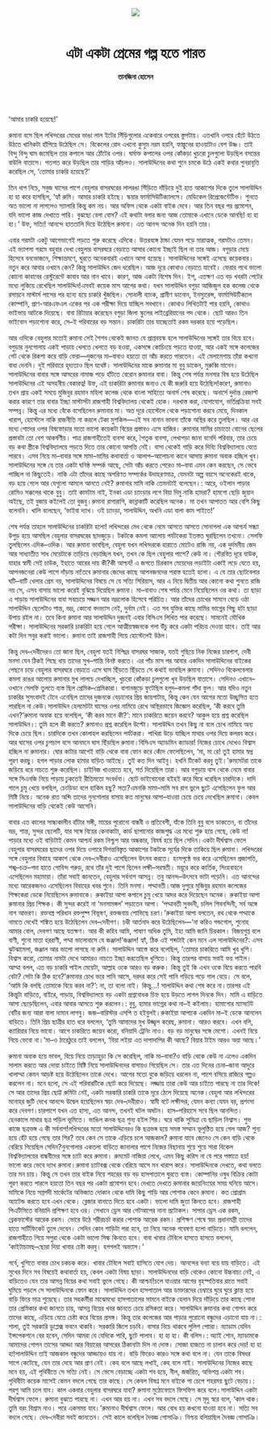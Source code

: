 <div align=center>
<img src=https://images.prothomalo.com/prothomalo-bangla%2F2021-06%2F0be3d9b1-e149-4322-9db9-786af9283960%2FTanjina_Hossain__1_.png?rect=0%2C21%2C4200%2C2205&w=1200&ar=40%3A21&auto=format%2Ccompress&ogImage=true&mode=crop&overlay=&overlay_position=bottom&overlay_width_pct=1 />
<br><br>
<h1>এটা একটা প্রেমের গল্প হতে পারত</h1>
<h4>তানজিনা হোসেন</h4>
<br><br>
</div>

‘আমার চাকরি হয়েছে!’

রুমানা বসে ছিল লখিন্দরের মেধের ভাঙা লাল ইটের সিঁড়িগুলোর একেবারে ওপরের স্তুপটায়। এতখানি ওপরে হেঁটে উঠতে উঠতে খানিকটা হাঁপিয়ে উঠেছিল সে। বিকেলের রোদ এখনো কুসুম নরম হয়নি, ফাল্গুনের হাওয়াটাও বেশ উষ্ণ। তাই বিন্দু বিন্দু ঘাম জমেছিল তার কপালে আর ঠোঁটের ওপর। ঘর্মাক্ত কপালের ওপর কোঁকড়া খুচরো চুলগুলো উড়ছিল বসন্তের বাউলি বাতাসে। পতপত করে উড়ছিল তার শাড়ির আঁচলও। সালাউদ্দিনের কথা শুনে চমকে উঠে একই কথার পুনরাবৃত্তি করেছিল সে, ‘তোমার চাকরি হয়েছে?’

তিন ধাপ নিচে, সবুজ ঘাসের পাশে বেহুলার বাসরঘরের লালরঙা সিঁড়িতে দাঁড়িয়ে দুই হাত আকাশের দিকে তুলে সালাউদ্দিন হা হা করে হাসছিল, ‘হ্যাঁ রুমি। আমার চাকরি হইছে। স্কয়ার ফার্মাসিউটিক্যালসে। মেডিকেল রিপ্রেজেন্টেটিভ। শুনতে অত ভালো না লাগলেও স্যালারি কিন্তু কম নয়। আর অফিস থেকে একটা বাইক দেবে। আর তিন বছর পর প্রমোশন, যদি ভালো কাজ দেখাতে পারি। বুঝছো বেলা বোস? এই কথাটা বলার জন্য আজ তোমাকে এখানে ডেকে আনছি! হা হা হা।’ উফ, সত্যি! আনন্দে হাততালি দিয়ে উঠেছিল রুমানা। এত আনন্দ অনেক দিন হয়নি তার।

এবার গরমটা একটু আগেভাগেই পড়তে শুরু করেছে এদিকে। উত্তরবঙ্গে ঠান্ডা যেমন পড়ে মারাত্মক, গরমটাও তেমন। এই ভ্যাপসা গরমে বহুবার দেখা বেহুলার বাসরঘরে বেড়াতে আসার কোনো ইচ্ছাই ছিল না তার আজ। বগুড়ার মেয়ে হিসেবে বনভোজনে, শিক্ষাভ্রমণে, ঘুরতে অনেকবারই এখানে আসা হয়েছে। সালাউদ্দিনের সঙ্গেই এসেছে কয়েকবার। নতুন করে আবার ওখানে কেন? কিন্তু সালাউদ্দিন জেদ ধরেছিল। আজ দূরে কোথাও বেড়াতে যাবেই। ফেরার পথে ভালো কোনো কাবাবের রেস্টুরেন্টে কাবাব আর নান খাবে। কারণ, আজ একটা বিশেষ দিন। ইশ্‌, এতক্ষণ এত বড় খবরটা পেটের মধ্যে লুকিয়ে রেখেছিল সালাউদ্দিন!এসবই কয়েক মাস আগের কথা। যখন সালাউদ্দিন বগুড়া আজিজুল হক কলেজ থেকে রসায়নে মাস্টার্স পাসের পর হন্যে হয়ে চাকরি খুঁজছিল। সোনালী ব্যাংক, গ্রামীণ ডানোন, ইনস্যুরেন্স, ফার্মাসিউটিক্যাল কোম্পানি, প্রাণ-আরএফএল একের পর এক পরীক্ষা দিয়ে যাচ্ছিল সবখানে। কোথাও লিখিতটাই পার হয়নি, কোথাও ভাইভায় আটকে দিয়েছে। বাবা রিটায়ার করেছেন বগুড়া জিলা স্কুলের লাইব্রেরিয়ানের পদ থেকে। ছোট আরও তিন ভাইবোন পড়াশোনা করে, সে–ই পরিবারের বড় সন্তান। চাকরিটা তার যাচ্ছেতাই রকম দরকার হয়ে পড়েছিল।

আর ওদিকে বেহুলার মতোই রুমানা সেই শৈশব থেকেই জানত যে প্রাপ্তবয়স্ক হলে সালাউদ্দিনের সঙ্গেই তার বিয়ে হবে। বগুড়ার নুনগোলায় একই পাড়ায় খেলতে খেলতে বড় হওয়া, একসঙ্গে কোচিংয়ে পড়তে যাওয়া, আর একই সঙ্গে কলেজের গেট থেকে রিকশা করে বাড়ি ফেরা—দুজনের মা–বাবাও হয়তো তা আঁচ করতে পারতেন। এই মেলামেশায় তাঁরা কখনো বাধা দেননি। দুই পরিবারে হৃদ্যতাও ছিল যথেষ্ট। সালাউদ্দিনের মাকে রুমানার মা বুবু ডাকেন, মুরুব্বি মানেন। সালাউদ্দিনের বাবার সঙ্গে আসরের নামাজ পড়ে হাঁটতে বেরোন রুমানার বাবা। কিন্তু শেষ পর্যন্ত মনসার বিষ হয়ে উঠেছিল সালাউদ্দিনের এই অসহনীয় বেকারত্ব! উফ, এই চাকরিটা রুমানার জন্যও যে কী জরুরি হয়ে উঠেছিল!কারণ, রুমানাও তখন প্রায় একই সময়ে মুজিবুর রহমান মহিলা কলেজ থেকে বাংলা সাহিত্যে অনার্স শেষ করেছে। অনার্সে দুর্দান্ত রেজাল্ট করার কারণে তার বাবার ইচ্ছা মাস্টার্সটা রাজশাহী বিশ্ববিদ্যালয় থেকেই হোক। দরখাস্ত করা, যোগাযোগ, ভর্তিপ্রক্রিয়া সবই সম্পন্ন। কিন্তু এর মধ্যে বেঁকে বসেছিলেন রুমানার মা। অত দূরে হোস্টেলে থেকে পড়াশোনা করবে মেয়ে, দিনকাল খারাপ, হোস্টেলে নাকি রাজনীতি না করলে টেকা মুশকিল—এই সব নানান ভাবনা তাঁকে অস্থির করে তুলছিল। আর এর মধ্যে গোদের ওপর বিষফোড়ার মতো ভালো কয়েকটা বিয়ের প্রস্তাবও এসে হাজির। রুমানার মামির চাচাতো বোনের ছেলের প্রস্তাবটা তো বেশ আকর্ষণীয়। পাত্র রাজশাহীতেই ব্যবসা করে, পৈতৃক ব্যবসা, লেখাপড়া জানা বনেদি পরিবার, তার চেয়ে বড় কথা স্ত্রীকে বিশ্ববিদ্যালয়ে পড়তে দিতে তার কোনো আপত্তি নেই। বাসা থেকেই গাড়ি করে দিব্যি বিশ্ববিদ্যালয়ে যেতে পারবে। এসব নিয়ে মা–বাবার সঙ্গে মামা–মামির কথাবার্তা ও আলাপ–আলোচনা কানে আসায় রুমানা অবাক হচ্ছিল খুব। সালাউদ্দিনের সঙ্গে যে তার একটা ঘনিষ্ঠ সম্পর্ক আছে, সেটা আঁচ করতে পেরেও মা–বাবা এমন কেন করছেন, সে ভেবে পাচ্ছিল না কিছুতেই। নাকি এটা তাঁদের কাছে অপরিণত সম্পর্কের উদাহরণমাত্র, যেমনটা অল্প বয়সে অনেকেরই থাকে, বড় হয়ে গেলে আর যেগুলো আমলে আনতে নেই? রুমানার মামি নাকি তেমনটাই বলেছেন।: আরে, ওইলান পাড়ার রোমিও সক্কলের থাকে বুবু। তাই কামটাম নাই, ইনকা এডা চ্যাংড়ার লগে বিয়া দিমু নাকি হামরা? হামগো ছেড়ি জুয়ান অইছে, তই বুজায় কইলেই তো বুজবু।রুমানা রাগারাগি, কান্নাকাটি করেছিল অনেক। মা তখন আপাতত আর বেশি কিছু বলেননি। খালি বলেছেন, ‘ভাইবা দ্যাখ। ওই চ্যাংড়া, সালাউদ্দিন, অখনি এডা বালা কাম পাইতে!’

শেষ পর্যন্ত তাহলে সালাউদ্দিনের চাকরিটা হলো! লখিন্দরের মেধ থেকে নেমে আসতে আসতে সোনাগলা এক আশ্চর্য সন্ধ্যা উপুড় হয়ে আসছিল বেহুলার বাসরঘরের ছাদজুড়ে। টকটকে কমলা আলোয় পর্যটকেরা ইতস্তত ঘুরছিলেন তখনো। সেলফি তুলছিলেন এদিক–ওদিক। আর রুমানা ভাবছিল, বেহুলা যখন লখিন্দরকে হারাতে মোটেও রাজি নয়, এক দুর্দমনীয় জেদ আর সাধ্যাতীত সাধ মেয়েটাকে তাড়িয়ে বেড়াচ্ছিল যখন, তখন কে ছিল বেহুলার পাশে? কেউ না। গৌরবিত দূরে যাউক, যাহার স্বামী সেই চাউক, ইহাতে আরের দায় কী?কী আশ্চর্য! এ জগতে চিরকাল মেয়েদের লড়াইটা একাই লড়ে যেতে হয়, আপনজনেরা কেউ পাশে দাঁড়ায় না!তবে রুমানার জেদের কাছে আপনজনদের পরাস্ত হতেই হলো। এ যে তার ছোটবেলার ঘটি–বাটি খেলার প্রেম নয়, সালাউদ্দিনের বিষয়ে সে যে সত্যি সিরিয়াস, আর এ নিয়ে দ্বিতীয় আর কোনো কথা শুনতে রাজি নয় সে, এসব বাসায় ভালো করেই বুঝিয়ে দিয়েছিল রুমানা। মা–বাবাও শেষ পর্যন্ত মেনে নিয়েছিলেন ওর কথা। তা ছাড়া এ পাড়ায় সালাউদ্দিনের বাবা সবচেয়ে সজ্জন আর ভদ্রলোক হিসেবে পরিচিত। আর তাঁদের চোখের সামনে বেড়ে ওঠা সালাউদ্দিন ছেলেটাও শান্ত, ভদ্র, কোনো বদভ্যাস নেই, দুর্নাম নেই। এত সব যুক্তির কাছে মামির ভাগ্নের পিছু হটা ছাড়া উপায় রইল না। তবে কিনা রুমানা আর সালাউদ্দিন দুজনই এবার বিসিএস লিখিত পার করেছে। সামনেই মৌখিক পরীক্ষা। সালাউদ্দিনের সরকারি চাকরিটা হয়ে গেলে আত্মীয়স্বজনকে গলা উঁচু করে একটা পরিচয় দেওয়া যাবে। তাই আর কটা দিন সবুর করাই ভালো। রুমানা তাই রাজশাহী গিয়ে হোস্টেলেই উঠল।

কিন্তু দেব–দেবীদেরও তো জানা ছিল, বেহুলা যতই নিশ্ছিদ্র বাসরঘর সাজাক, যতই গুছিয়ে নিক নিজের চারপাশ, দেবী মনসা যেন ঠিকই পিছে ধায় তাদের সুখ–শান্তি বিনষ্ট করতে। এর পাঁচ মাস পর আবার একদিন সালাউদ্দিনের বাইকের পেছনে চড়ে বেহুলার বাসরঘরে বেড়াতে এসে ঘাস ছিঁড়তে ছিঁড়তে সে কথাই ভাবছিল রুমানা। সেদিনও বিকেলবেলার কমলা রঙের আলোয় রুমানার মুখ লালচে দেখাচ্ছিল, খুচরো কোঁকড়া চুলগুলো খুব উড়ছিল বাতাসে। সেদিনও এখানে–ওখানে সেলফি তুলতে ব্যস্ত ছিল প্রেমিক–প্রেমিকারা। বাগানজুড়ে ফুটেছিল হলুদ–কমলা গাঁদা ফুল। আর যদিও নতুন চাকরির সুসংবাদই টেনে এনেছিল তাদের দুজনকে বেড়ানোর প্রিয় জায়গাটায়, কিন্তু কেন যেন আগের মতো উচ্ছ্বসিত হতে পারছিল না কেউ।সালাউদ্দিন হেলমেটটা ঘাসের ওপর নামিয়ে রেখে অস্থিরভাবে জিজ্ঞেস করেছিল, ‘কী করবে তুমি এখন?’রুমানা অবাক হয়ে বলেছিল, ‘কী করব মানে কী?’: মানে চাকরিতে জয়েন করবে? আকুল হয়ে প্রশ্ন করেছিল সালাউদ্দিন।: তুমি হলে কী করতে? রুমানাও প্রশ্ন করেছিল উল্টো। সালাউদ্দিন তখন কিছু না বলে চোখ নামিয়ে অন্য দিকে চেয়ে ছিল। চারদিকে তখন কোলাহল করছিলেন পর্যটকরা। পাখিরা উড়ে যাচ্ছিল মাথার ওপর দিয়ে কলরব করে। আর ঘাসের ওপর চুপচাপ বসে আনমনে ঘাস ছিঁড়ছিল রুমানা।বিসিএস অ্যাডমিন ক্যাডার! নিজের চোখে দেখেও বিশ্বাস হচ্ছিল না রুমানার। ঘোর কাটার আগেই বাড়ি থেকে বাবা ফোন করে কেঁদে ফেলেছিলেন, ‘মা, মা রে! তুই হামার স্বপ্ন পূরণ করছু। হগল পাড়ার লোক হামার বাড়িত আইছে। তুই কত দিন আইবু। হখনি টিকেট করবু তুই।’রুমমেটরা তাকে জড়িয়ে ধরে নাচতে শুরু করেছিল। চাইনিজ খাওয়াতে হবে, শর্ত দিয়েছিল তারা। আর বগুড়ায় বাস থেকে নেমে বাবার সঙ্গে সিএনজি নিয়ে পাড়ায় ঢুকতেই রীতিমতো সংবর্ধনা। ছোট ভাইবোনেরা হইহই করে ঘিরে ধরেছিল চারদিকে। দাদি গালে চুমু খেয়ে বলছিল, চেংড়িডা বলে হাকিম হছু? সত্য?এমনকি মামা–মামি সব রাগ ভুলে ছুটে এসেছিলেন ফুল আর মিষ্টি নিয়ে। অনেক রাত অব্দি তাদের নুনগোলার বাসায় কত মানুষের আসা–যাওয়া চেয়ে চেয়ে দেখেছিল রুমানা। কেবল সালাউদ্দিনের বাড়ি থেকেই কেউ আসেনি।

বাবার এত কালের সান্ধ্যকালীন হাঁটার সঙ্গী, মায়ের পুরোনো বান্ধবী ও প্রতিবেশী, যাঁকে তিনি বুবু বলে ডাকতেন, বা তাঁদের ভদ্র, শান্ত, সুন্দর ছেলেটি, যার সঙ্গে বিয়ের কেনাকাটা, কার্ড ছাপানোর কাজশুদ্ধ এর মধ্যে শুরু হয়ে গেছে, কেউ না! পাড়ার মধ্যে ওই বাড়িটাই কেমন আশ্চর্য রকম নিশ্চুপ আর অন্ধকার, বিমর্ষ হয়ে ছিল সেদিন।একটা দীর্ঘশ্বাস ফেলে বেহুলার বাসরঘরের ছাদের ওপর দিয়ে ওপারে দিগন্তবিস্তৃত আকাশের টকটকে সূর্যের দিকে তাকিয়ে ছিল রুমানা। লখিন্দরের সঙ্গে বেহুলার বিবাহে আকাশ থেকে দেব–দেবীরাও এসেছিলেন উৎসব করতে। হংসপৃষ্ঠে ভর করে এসেছিলেন প্রজাপতি, শঙ্খ–চক্র–গদা হাতে গোবিন্দ গরুড়, রথে তাঁর দুই পাশে ছিলেন লক্ষী–সরস্বতী। ময়ূরে করে কার্তিক, সিংহবাহনে এসেছিলেন মহামায়া। তাঁরা সবাই জানতেন, বেহুলার সর্বনাশ আসন্ন। তবু আনন্দ–উৎসবে ভাটা পড়েনি। এত আনন্দের মধ্যে আরেকজনও এসেছিলেন বিবাহের খবর শুনে। তিনি মনসা। পদ্মাবতী।আজ দুপুরে মুজিবুর রহমান কলেজের শিক্ষকেরা ডেকে নিয়েছিলেন রুমানাকে। রুকাইয়া আপা কপালে চুমু খেয়ে আদর করে দিয়েছেন অনেক। রুকাইয়া আপা রুমানার প্রিয় শিক্ষক। কী সুন্দর করেই না ‘মনসামঙ্গল’ পড়াতেন আপা। ‘পদ্মাবতী সুবদনী, চলিল শিবনন্দিনী, সর্ব অঙ্গে নাগ আভরণ। রক্তবস্ত্র পরিধান রক্তপুষ্প বিভূষণ, রক্তজবায় শোভিছে চরণ।’রুকাইয়া আপা বলতেন, রথ থেকে পদ্মাকে নামতে দেখেই শঙ্কিত হয়ে উঠেছিলেন দেব–দেবীগণ। চণ্ডী আর্তনাদ করে উঠেছিলেন—‘না করিও গন্ডগোল, শুনোহ আমার বোল, দেবগণ আছে যতক্ষণ। আর কী কহিব আমি, পাষাণ অধিক তুমি, ইহা আমি জানি চিরকাল। বিজয়গুপ্ত বলে বাণী, শুনো মাতা হররাণী, পদ্মা ভালোবাসে যে জঞ্জাল!’জঞ্জাল! হ্যাঁ, ঠিক এই শব্দটাই কেন মনে এল সালাউদ্দিনের?: এসব ঝুটঝামেলা, জঞ্জাল আর ভালো লাগছে না রুমি। সালাউদ্দিন আস্তে করে বলেছিল, ‘তোমার চাকরিতে আমি খুব খুশি। বিশ্বাস করো, তোমার নামটা দেখে আমারও নাচতে ইচ্ছা করতেছিল খুশিতে। কিন্তু তারপর বাসায় সবাই ভয় পাইল। আম্মা বলল, এত বড় চাকরি পাইল মেয়েটা, আল্লাহ ওকে আরও বড় করুক। কিন্তু তুই কি এখন ওকে বিয়ে করতে পারবি বেটা? সেটা কি ঠিক হবে?’রুমানার চোখ ভরে পানি আসে, দরদর করে সেই পানি গড়িয়ে পড়ে গাল বেয়ে। সে বলে, ‘আমি কি বলছি তোমাকে বিয়ে করব না?’: না, তা বলো নাই। কিন্তু...! সালাউদ্দিন কথা শেষ করে না।তারপর এই কিন্তুটা বাড়িতে, বাইরে, পাড়ায়, বিশ্ববিদ্যালয়ে বড় একটা প্রশ্নবোধক চিহ্ন হয়ে উড়তে লাগল দিনকে দিন। মামি এ বাড়িতে আসা ছেড়েছিলেন, এবার আবার আসতে শুরু করলেন।: বুবু, হামার ভাগ্নের কথা না–ই কইলাম। হামাগোর ম্যাসটেট বেটির জন্য আরা বালা দামান লাগবু। জজ–বারিস্টার এসপি ত হইবুলই।রুকাইয়া আপাকে একদিন মা–ই ডেকে আনলেন বাড়িতে। তিনি প্রিয় ছাত্রীর হাত ধরে বললেন, ‘তুমি আমাদের মুখ উজ্জ্বল করেছ, রুমানা। আরও করবে। এখন বলি, ক্যারিয়ার নিয়ে ভাবো। আগে চাকরিতে জয়েন করো, বনিয়াদি ট্রেনিং নাও। বড় বড় মানুষের সঙ্গে মেশো। এখনই বিয়ে নিয়ে ভেবো না।’মা–ও ঠারেঠুরে তাই বললেন, ‘বিয়া লইয়া এত দাপাদাপির কী আছে? বিয়ার টাইম আরও অয়া আছে।’

রুমানা অবাক হয়ে ভাবল, বিয়ে নিয়ে তাড়াহুড়া কি সে করেছিল, নাকি মা–বাবা?ও বাড়ি থেকে কেউ না এলেও একদিন সালাম করতে আর দোয়া চাইতে মিষ্টি নিয়ে সালাউদ্দিনদের বাসায়ও গিয়েছিল সে। তার এত দিনের চেনা–জানা আদুরে খালাম্মা কেমন আড়ষ্ট হয়ে উঠেছিলেন তাকে দেখে। আগের মতো বুকে জড়িয়ে ধরলেন না, পাশে বসিয়ে রাজ্যির গল্পও করলেন না। মনে হলো, সে এই পরিবারটিকে ছোট করে দিয়েছে। লজ্জায় তারা কেউ আর চাইতে পারছে না তার দিকে! সে আর তাদের প্রিয় ছোট্ট রুমিটা নেই, একটা সরকারি চাকরি তাকে দূরে ঠেলে দিয়েছে অনেক।বেহুলা আর লখিন্দরের মনোহর জুটি দেখে আনন্দে উদ্বেল হয়েছিলেন স্বয়ং দেব–দেবীরাও। স্বামী বটে লক্ষীন্দর, যেমন কন্যা যেমন বর, প্রশংসা করে দেবগণ।চারপাশে যখন এত হাস্য, এত আনন্দ, তখনই ঘটল অঘটন। হাস–পরিহাসে সবে ছিল আনন্দিত। হেনকালে মাথার ছত্র পড়িল ভূমিতে। ভাঙিল কনক ছত্র শুন্য হইল শির। ঘরে থাকি সুমিত্রা যে ছাড়িল নিশ্বাস। শুভ কাজে ছত্রভঙ্গ এ কী সর্বনাশ!লখিন্দরের মতো সালাউদ্দিনেরও কি ছত্রভঙ্গ হয়ে সমস্ত সম্মান ভূলুণ্ঠিত হয়ে গেল আজ? শুন্য হয়ে হেঁট হয়ে গেছে তার শির? তবে কেন সে তাকে এড়িয়ে চলে আজকাল? রুমানা যাবে জেনেও সে কেন বাড়ি থেকে বেরিয়ে গিয়েছিল সেদিন?নুনগোলার একতলা বাড়িতে জানালার পাশে নিজের বিছানায় শুয়ে শুয়ে সারা বিকেল বিশ্ববিদ্যালয়ের বান্ধবীদের সঙ্গে চ্যাট করে রুমানা। রুমমেট নাজিয়া লেখে, এমন কিছু করিস না যে পরে পস্তাতে হয়! ভালো করে ভেবে দ্যাখ রুমানা।রুমানা চ্যাটবক্স থেকে বেরিয়ে আসে মন খারাপ করে। সালাউদ্দিনকে দেখতে, কথা বলতে তার মন চায়। কিন্তু সে তখন তার বাইক নিয়ে শহরের বড় বড় হাসপাতালে ঘুরতে ব্যস্ত। কোম্পানির ওষুধ বিক্রির কোটা পূরণ করতে পারলে হয়তো তিন বছর পর একটা প্রমোশন হবে।দেখতে দেখতে রুমানার জয়েনিংয়ের সময় ঘনিয়ে আসে। মামিকে নিয়ে সপ্তপদী মার্কেটের অভিজাত দোকান থেকে দামি কিছু শাড়ি আর পোশাক কেনে রুমানা। কত প্রোগ্রাম অ্যাটেন্ড করতে হবে এখন থেকে। ব্লেজার বানাতে দিতে হবে একটা। ভালো দামি জুতা কিনতে হবে। রাজশাহী পিএটিসিতে বনিয়াদি প্রশিক্ষণ হবে ওর। সেখানে ড্রেস আর গেটআপের নানা প্রটোকল। সাপার ড্রেস এক রকম, ব্রেকফাস্টের আরেক রকম। ভোরে উঠে শরীরচর্চা করার পোশাক আরেক রকম। প্রশিক্ষণ শেষে স্বয়ং প্রধানমন্ত্রী তাদের হাতে সার্টিফিকেট তুলে দেবেন। সেদিন কোন শাড়িটা পরা হবে, তা নিয়ে অনেক গবেষণা হলো বাড়িতে। মামি বললেন, রাজশাহীতে গিয়ে সপুরা থেকে একটা ভালো সিল্ক কিনতে হবে। বাবা খাবার টেবিলে হাসতে হাসতে বললেন, ‘কাইটাচামছ–ছোরা দিয়া খাবার চেষ্টা করবু। হগগলই অভ্যাস।’

গর্বে, খুশিতে বাবার চোখ চকচক করে। খাবার টেবিলে সবাই হাসিতে যোগ দেয়। আনন্দের বন্যা বয়ে যায় বাড়িতে। এই সুখের দিনে সব বিষয়েই কথাবার্তা হয়, কেবল একটা বিষয় ছাড়া। সালাউদ্দিনদের বাড়ি থেকেও কোনো উচ্চবাচ্য নেই, এ বাড়িতেও যেন তার আসন্ন বিয়ের কথা সবাই ভুলে গেছে। কী আশ্চর্য!চলে যাওয়ার আগের বৃহস্পতিবার রাতে সবাই ঘুমিয়ে পড়লে সে সালাউদ্দিনকে ফোন করে। সালাউদ্দিন তখন হাসপাতাল আর ডাক্তারদের চেম্বারে ঘুরে ঘুরে ক্লান্ত হয়ে বাড়ি ফিরে মাত্র শুয়েছে। তার সহকর্মীরা মাঝেমধ্যে হাসপাতালের সামনে বাইকে হেলান দিয়ে দাঁড়িয়ে তার কাছে শোনা তার প্রেমিকার কথা জানতে চায়, আসন্ন বিয়ের খবর জানতে চেয়ে রসিকতা করে। সালাউদ্দিন রুমানার কথা গোপন করে তাদের কাছে, এড়িয়ে যেতে চেষ্টা করে বিয়ের প্রসঙ্গ। কিন্তু তার কলেজের আর পাড়ার পুরোনো বন্ধুদের এড়ানো যায় না।: শালা, তুই সরকারি ডুপ্লেক্স ভবনে থাকবি। সরকারি জিপে চড়বি। বাসার নিচে থাকবে পুলিশ পাোরা। ম্যাডাম যেদিন ইন্সপেকশনে বের হবেন, সেদিন আমরা যে যেদিকে পারি, ছুটে পালাব। হা হা হা। কী বলিস।: অ্যাই শোন, ম্যাডামকে আমাদের গোপন তাসের আড্ডা আর বিয়ারের আসরের ঠিকানাটা দিস না দোস্ত। সোজা হাজতে না চালান করে দেয়! হা হা হা!সালাউদ্দিন তাই আজকাল বন্ধুদের আড্ডায়ও যায় না। বাড়ি ফিরেও কারও সঙ্গে কথা বলে না। যেন তাকে বিষধর সাপে কেটেছে, যেন তার দেহে আর প্রাণ নেই। কেহ বলে আছে লখাই, কেহ বলে নাই। সালাউদ্দিনের নিজের কাছে মনে হয়, এই পৃথিবীতে সে সত্যি নেই। সে ভেসে বেড়াচ্ছে একটা শব হয়ে, নীল, জর্জরিত, অভিশপ্ত একটা শব। পৃথিবীটা কয়েক মাসেই কেমন বদলে গেছে তার কাছে। সে কেবল বিষণ্ন মনে বাইকে পা চেপে শহরময় ছুটে বেড়ায়।: পরশু আমি চলে যাব। কাল একবার বেহুলার বাসরঘরে যাবা? রুমানা মুঠোফোনে ফিসফিস করে বলে।সালাউদ্দিন একটা দীর্ঘশ্বাস ফেলে। রুমানা বুঝতে পারছে না। এখন আর হয় না। এখন সব বদলে গেছে। সে মৃদু স্বরে বলে, ‘কাল থাক। তুমি বরং বিশ্রাম নাও। পরে একসময় যাব।’রুমানাও দীর্ঘশ্বাস ফেলে। আর বোধ হয় কখনো যাওয়া হবে না। সত্যি সব বদলে গেছে। দেব–দেবীরা সবই জানতেন। সেই কালে বলেছিল দৈবজ্ঞ গোসাঞি। নিশ্চয় বলিয়াছিল দৈবজ্ঞ গোসাঞি।
